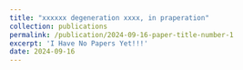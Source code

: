 ```yaml
---
title: "xxxxxx degeneration xxxx, in praperation"
collection: publications
permalink: /publication/2024-09-16-paper-title-number-1
excerpt: 'I Have No Papers Yet!!!'
date: 2024-09-16
---
```


